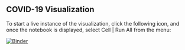 ## COVID-19 Visualization

To start a live instance of the visualization, click the following icon, and once the notebook is displayed, select Cell | Run All from the menu:

[![Binder](https://mybinder.org/badge_logo.svg)](https://mybinder.org/v2/gh/pedagogly/first/master?filepath=COVID-19-visualization.ipynb)
 
